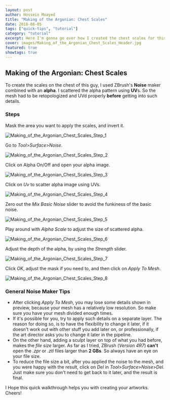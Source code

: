 ```yaml
---
layout: post
author: Hossein Moayed
title: "Making of the Argonian: Chest Scales"
date: 2018-08-05
tags: ["quick-tips", "tutorial"]
category: "tutorial"
excerpt: Here I'm gonna go over how I created the chest scales for this character in ZBrush.
cover: images/Making_of_the_Argonian_Chest_Scales_Header.jpg
featured: true
showtags: true
---
```

## Making of the Argonian: Chest Scales

To create the scales on the chest of this guy, I used ZBrush's **Noise** maker combined with an **alpha**. I scattered the alpha pattern using **UV**s. So the mesh had to be retopologized and UVd properly **before** getting into such details.


### Steps

Mask the area you want to apply the scales, and invert it.

<img src="/images/Making_of_the_Argonian_Chest_Scales_Step_1.jpg" alt="Making_of_the_Argonian_Chest_Scales_Step_1" class="responsive">

Go to *Tool*>*Surface*>*Noise*.

<img src="/images/Making_of_the_Argonian_Chest_Scales_Step_2.jpg" alt="Making_of_the_Argonian_Chest_Scales_Step_2" class="responsive">

Click on Alpha On/Off and open your alpha image.

<img src="/images/Making_of_the_Argonian_Chest_Scales_Step_3.jpg" alt="Making_of_the_Argonian_Chest_Scales_Step_3" class="responsive">

Click on *Uv* to scatter alpha image using UVs.

<img src="/images/Making_of_the_Argonian_Chest_Scales_Step_4.jpg" alt="Making_of_the_Argonian_Chest_Scales_Step_4" class="responsive">

Zero out the *Mix Basic Noise* slider to avoid the funkiness of the basic noise.

<img src="/images/Making_of_the_Argonian_Chest_Scales_Step_5.jpg" alt="Making_of_the_Argonian_Chest_Scales_Step_5" class="responsive">

Play around with *Alpha Scale* to adjust the size of scattered alpha.

<img src="/images/Making_of_the_Argonian_Chest_Scales_Step_6.jpg" alt="Making_of_the_Argonian_Chest_Scales_Step_6" class="responsive">

Adjust the depth of the alpha, by using the *Strength* slider.

<img src="/images/Making_of_the_Argonian_Chest_Scales_Step_7.jpg" alt="Making_of_the_Argonian_Chest_Scales_Step_7" class="responsive">

Click *OK*, adjust the mask if you need to, and then click on *Apply To Mesh*.


<img src="/images/Making_of_the_Argonian_Chest_Scales_Step_8.jpg" alt="Making_of_the_Argonian_Chest_Scales_Step_8" class="responsive">

### General Noise Maker Tips

- After clicking *Apply To Mesh*, you may lose some details shown in preview, because your mesh has a relatively low resolution. So make sure you have your mesh divided enough times.
- If it's possible for you, try to apply such details on a separate layer. The reason for doing so, is to have the flexibility to change it later, if it doesn't work out with other stuff you add later on, or professionally, if the art director asks you to change it later in the pipeline.
- On the other hand, adding a sculpt layer on top of what you had before, makes the *file size* larger. As far as I tried, ZBrush (*Version 4R7*) **can't** open the *.zpr* or *.ztl* files larger than **2 GBs**. So always have an eye on your file size.
- To reduce the file size a bit, after you applied the noise to the mesh, and you were happy with the result, click on *Del* in *Tool*>*Surface*>*Noise*>*Del*. Just make sure you don't need to get back to it later, and the result is final.


I Hope this quick walkthrough helps you with creating your artworks.
Cheers!